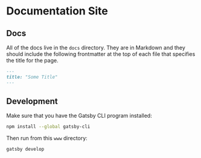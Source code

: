 # Documentation Site

## Docs

All of the docs live in the `docs` directory. They are in Markdown and they should include the following frontmatter at the top of each file that specifies the title for the page.

```md
---
title: "Some Title"
---
```

## Development

Make sure that you have the Gatsby CLI program installed:
```sh
npm install --global gatsby-cli
```

Then run from this `www` directory:
```sh
gatsby develop
```

